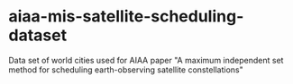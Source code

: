 # aiaa-mis-satellite-scheduling-dataset
Data set of world cities used for AIAA paper "A maximum independent set method for scheduling earth-observing satellite constellations"
